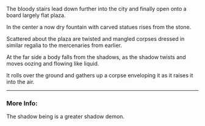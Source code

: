 The bloody stairs lead down further into the city and finally open onto a board largely flat plaza. 

In the center a now dry fountain with carved statues rises from the stone. 

Scattered about the plaza are twisted and mangled corpses dressed in similar regalia to the mercenaries from earlier.

At the far side a body falls from the shadows, as the shadow twists and moves oozing and flowing like liquid.

It rolls over the ground and gathers up a corpse enveloping it as it raises it into the air.

---

### More Info:

The shadow being is a greater shadow demon.

